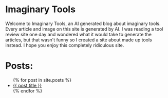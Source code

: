 # Imaginary Tools
Welcome to Imaginary Tools, an AI generated blog about imaginary tools.  Every article and image on this site is generated by AI.  I was reading a tool review site one day and wondered what it would take to generate the articles, but that wasn't funny so I created a site about made up tools instead.  I hope you enjoy this completely ridiculous site.

# Posts:
<ul>
  {% for post in site.posts %}
    <li>
      <a href="{{ post.url }}">{{ post.title }}</a>
    </li>
  {% endfor %}
</ul>
